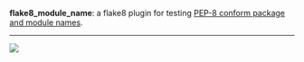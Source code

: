 **flake8_module_name**: a flake8 plugin for testing [PEP-8 conform package and module names](https://www.python.org/dev/peps/pep-0008/#package-and-module-names).

---

[![](https://travis-ci.org/Ohjeah/flake8_module_name.svg?branch=master)](https://travis-ci.org/Ohjeah/flake8_module_name)
